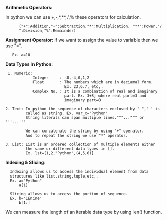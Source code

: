 **Arithmetic Operators:**

   In python we can use +,-,*,**,/,% these operators for calculation.

          ("+":Addition,"-":Subtraction,"*":Multiplication, "**":Power,"/
          ":Division,"%":Remainder)

**Assignment Operator:** If we want to assign the value to variable then we use "=".

       Ex. a=10


**Data Types In Python:**

     1. Numeric:
                Integer     : -8,-4,0,1,2
                Float       : The numbers which are in deciamal form.   
                              Ex. 23,6.7, etc,.
                Complex No. : It is a combination of real and imaginary  
                              part. Ex. 3+8j where real part=3 and 
                              imaginary part=8

    2. Text: In python the sequence of characters enclosed by " ",' ' is 
             called as string. Ex. var_x="Python"
             String literals can span multiple lines."""...""" or '''...'''

             We can concatenate the string by using "+" operator.
             And to repeat the string we use "*" operator.

    3. List: List is an ordered collection of multiple elements either 
             the same or different data types in [].
             Ex. lst=[1,2,"Python",(4,5,6)]

**Indexing & Slicing**:

      Indexing allows us to access the individual element from data 
      structures like list,string,tuple,etc,.
      Ex. a="Python"
          a[1]
      
      Slicing allows us to access the portion of sequence.
      Ex. b='1Enine'
          b[1:]


We can measure the length of an iterable data type by using len() function.
